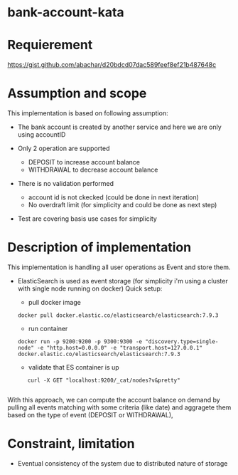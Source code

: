 # bank-account-kata 

# Requierement

https://gist.github.com/abachar/d20bdcd07dac589feef8ef21b487648c

# Assumption and scope

This implementation is based on following assumption:
 - The bank account is created by another service and here we are only using accountID
 
 - Only 2 operation are supported 
     - DEPOSIT to increase account balance
     - WITHDRAWAL to decrease account balance
     
 - There is no validation performed 
     - account id is not ckecked (could be done in next iteration)
     - No overdraft limit (for simplicity and could be done as next step)
     
 - Test are covering basis use cases for simplicity 
     
# Description of implementation
This implementation is handling all user operations as Event and store them.
  - ElasticSearch is used as event storage (for simplicity i'm using a cluster with single node running on docker)
      Quick setup:
      - pull docker image
      ```
      docker pull docker.elastic.co/elasticsearch/elasticsearch:7.9.3
      ```
      - run container
      ```
      docker run -p 9200:9200 -p 9300:9300 -e "discovery.type=single-node" -e "http.host=0.0.0.0" -e "transport.host=127.0.0.1" docker.elastic.co/elasticsearch/elasticsearch:7.9.3
      ```
      - validate that ES container is up
      
      ```
         curl -X GET "localhost:9200/_cat/nodes?v&pretty"
         
      ```

With this approach, we can compute the account balance on demand by pulling all events matching with some criteria (like date) and aggragete them based on the type of event (DEPOSIT or WITHDRAWAL),

# Constraint, limitation
- Eventual consistency of the system due to distributed nature of storage
